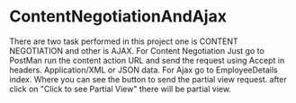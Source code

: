 # ContentNegotiationAndAjax
There are two task performed in this project one is CONTENT NEGOTIATION and other is AJAX.
For Content Negotiation Just go to PostMan run the content action URL and send the request using Accept in headers. Application/XML or JSON data.
For Ajax go to EmployeeDetails index. Where you can see the button to send the partial view request. after click on "Click to see Partial View" there will be partial view.

